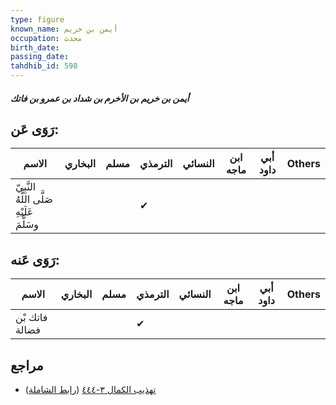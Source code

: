 ```yaml
---
type: figure
known_name: أيمن بن خريم
occupation: محدث
birth_date:
passing_date:
tahdhib_id: 598
---
```

##### أيمن بن خريم بن الأخرم بن شداد بن عمرو بن فاتك

## رَوَى عَن:
| الاسم                                      | البخاري | مسلم | الترمذي | النسائي | ابن ماجه | أبي داود | Others |
| ------------------------------------------ | ------- | ---- | ------- | ------- | -------- | -------- | ------ |
| النَّبِيّ صَلَّى اللَّهُ عَلَيْهِ وسَلَّمَ |         |      | ✔       |         |          |          |        |
## رَوَى عَنه:
| الاسم          | البخاري | مسلم | الترمذي | النسائي | ابن ماجه | أبي داود | Others |
| -------------- | ------- | ---- | ------- | ------- | -------- | -------- | ------ |
| فاتك بْن فضالة |         |      | ✔       |         |          |          |        |
## مراجع
- [تهذيب الكمال ٣-٤٤٤](obsidian://open?vault=Tahdhib-al-Kamal&file=Figures/٥٩٨-أيمن%20بن%20خريم%20بن%20الأخرم%20بن%20شداد%20بن%20عمرو%20بن%20فاتك) ([رابط الشاملة](https://shamela.ws/book/3722/1458))